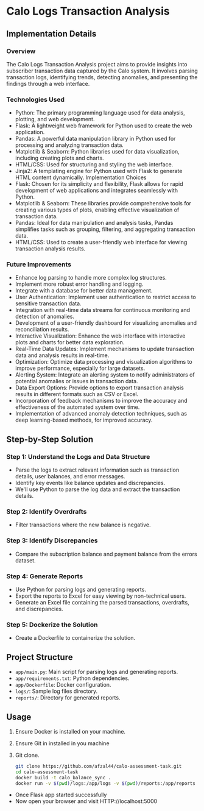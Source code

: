 # Calo Logs Transaction Analysis

## Implementation Details

### Overview

The Calo Logs Transaction Analysis project aims to provide insights into subscriber transaction data captured by the Calo system. It involves parsing transaction logs, identifying trends, detecting anomalies, and presenting the findings through a web interface.

### Technologies Used

- Python: The primary programming language used for data analysis, plotting, and web development.
- Flask: A lightweight web framework for Python used to create the web application.
- Pandas: A powerful data manipulation library in Python used for processing and analyzing transaction data.
- Matplotlib & Seaborn: Python libraries used for data visualization, including creating plots and charts.
- HTML/CSS: Used for structuring and styling the web interface.
- Jinja2: A templating engine for Python used with Flask to generate HTML content dynamically.
Implementation Choices
- Flask: Chosen for its simplicity and flexibility, Flask allows for rapid development of web applications and integrates seamlessly with Python.
- Matplotlib & Seaborn: These libraries provide comprehensive tools for creating various types of plots, enabling effective visualization of transaction data.
- Pandas: Ideal for data manipulation and analysis tasks, Pandas simplifies tasks such as grouping, filtering, and aggregating transaction data.
- HTML/CSS: Used to create a user-friendly web interface for viewing transaction analysis results.

### Future Improvements

- Enhance log parsing to handle more complex log structures.
- Implement more robust error handling and logging.
- Integrate with a database for better data management.
- User Authentication: Implement user authentication to restrict access to sensitive transaction data.
- Integration with real-time data streams for continuous monitoring and detection of anomalies.
- Development of a user-friendly dashboard for visualizing anomalies and reconciliation results.
- Interactive Visualization: Enhance the web interface with interactive plots and charts for better data exploration.
- Real-Time Data Updates: Implement mechanisms to update transaction data and analysis results in real-time.
- Optimization: Optimize data processing and visualization algorithms to improve performance, especially for large datasets.
- Alerting System: Integrate an alerting system to notify administrators of potential anomalies or issues in transaction data.
- Data Export Options: Provide options to export transaction analysis results in different formats such as CSV or Excel.
- Incorporation of feedback mechanisms to improve the accuracy and effectiveness of the automated system over time.
- Implementation of advanced anomaly detection techniques, such as deep learning-based methods, for improved accuracy.


## Step-by-Step Solution

### Step 1: Understand the Logs and Data Structure

- Parse the logs to extract relevant information such as transaction details, user balances, and error messages.
- Identify key events like balance updates and discrepancies.
- We'll use Python to parse the log data and extract the transaction details.

### Step 2: Identify Overdrafts

- Filter transactions where the new balance is negative.

### Step 3: Identify Discrepancies

- Compare the subscription balance and payment balance from the errors dataset.

### Step 4: Generate Reports

- Use Python for parsing logs and generating reports.
- Export the reports to Excel for easy viewing by non-technical users.
- Generate an Excel file containing the parsed transactions, overdrafts, and discrepancies.

### Step 5: Dockerize the Solution

- Create a Dockerfile to containerize the solution.
  
## Project Structure

- `app/main.py`: Main script for parsing logs and generating reports.
- `app/requirements.txt`: Python dependencies.
- `app/Dockerfile`: Docker configuration.
- `logs/`: Sample log files directory.
- `reports/`: Directory for generated reports.

## Usage

1. Ensure Docker is installed on your machine.
2. Ensure Git in installed in you machine
3. Git clone.

   ```sh
   git clone https://github.com/afzal44/calo-assessment-task.git
   cd calo-assessment-task
   docker build -t calo_balance_sync .
   docker run -v $(pwd)/logs:/app/logs -v $(pwd)/reports:/app/reports -p 5000:5000 calo_balance_sync
   ```
- Once Flask app started successfully
- Now open your browser and visit HTTP://localhost:5000 
